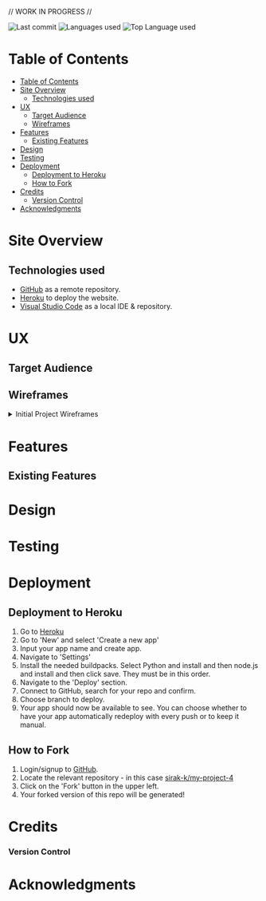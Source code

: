 // WORK IN PROGRESS //


![Last commit](https://img.shields.io/github/last-commit/sirak-k/my-project-4) 
![Languages used](https://img.shields.io/github/languages/count/sirak-k/my-project-4)
![Top Language used](https://img.shields.io/github/languages/top/sirak-k/my-project-4)


# Table of Contents

- [Table of Contents](#table-of-contents)
- [Site Overview](#site-overview)
  - [Technologies used](#technologies-used)
- [UX](#ux)
  - [Target Audience](#target-audience)
  - [Wireframes](#wireframes)
- [Features](#features)
  - [Existing Features](#existing-features)
- [Design](#design)
- [Testing](#testing)
- [Deployment](#deployment)
  - [Deployment to Heroku](#deployment-to-heroku)
  - [How to Fork](#how-to-fork)
- [Credits](#credits)
    - [Version Control](#version-control)
- [Acknowledgments](#acknowledgments)
  


# Site Overview




## Technologies used


- [GitHub](https://github.com/) as a remote repository.
- [Heroku](https://heroku.com) to deploy the website.
- [Visual Studio Code](https://code.visualstudio.com/) as a local IDE & repository.

# UX
## Target Audience

## Wireframes
<details>
           <summary>Initial Project Wireframes</summary>
           <details>
           <summary>Base Website</summary>
<p>
          <img src="readme_docs/wireframes/home_page.png">
          <br>
          <img src="readme_docs/wireframes/.png">
          </p>
          </details>
          <details>
          <summary>Profile Pages</summary>
        <p>
          <img src="readme_docs/wireframes/.png">
          <br>
          <img src="readme_docs/wireframes/.png">
      </p>
</details>
</details>




# Features

## Existing Features





# Design



# Testing





# Deployment 
## Deployment to Heroku
1. Go to [Heroku](https://dashboard.heroku.com/apps)
2. Go to 'New' and select 'Create a new app'
3. Input your app name and create app.
4. Navigate to 'Settings'
5. Install the needed buildpacks. Select Python and install and then node.js and install and then click save. They must be in this order.
6. Navigate to the 'Deploy' section. 
7. Connect to GitHub, search for your repo and confirm. 
8. Choose branch to deploy.
9. Your app should now be available to see. You can choose whether to have your app automatically redeploy with every push or to keep it manual. 

## How to Fork
1. Login/signup to [GitHub](https://github.com/).
2. Locate the relevant repository - in this case [sirak-k/my-project-4](https://github.com/sirak-k/my-project-4)
3. Click on the 'Fork' button in the upper left.
4. Your forked version of this repo will be generated!
# Credits



### Version Control



# Acknowledgments

